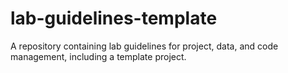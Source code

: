 # lab-guidelines-template
A repository containing lab guidelines for project, data, and code management, including a template project. 
